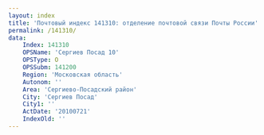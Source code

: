 ```yaml
---
layout: index
title: 'Почтовый индекс 141310: отделение почтовой связи Почты России'
permalink: /141310/
data:
    Index: 141310
    OPSName: 'Сергиев Посад 10'
    OPSType: О
    OPSSubm: 141200
    Region: 'Московская область'
    Autonom: ''
    Area: 'Сергиево-Посадский район'
    City: 'Сергиев Посад'
    City1: ''
    ActDate: '20100721'
    IndexOld: ''
---
```

